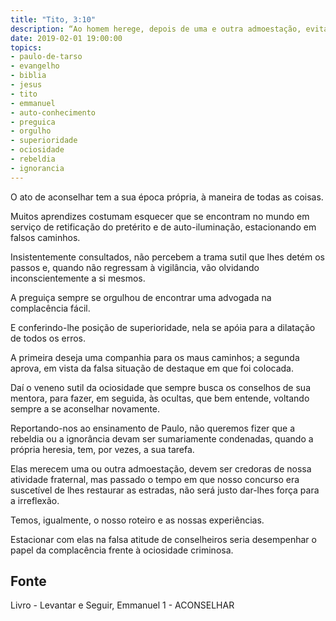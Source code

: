 ```yaml
---
title: "Tito, 3:10"
description: “Ao homem herege, depois de uma e outra admoestação, evita-o.” - Paulo
date: 2019-02-01 19:00:00
topics: 
- paulo-de-tarso
- evangelho
- biblia
- jesus
- tito
- emmanuel
- auto-conhecimento
- preguica
- orgulho
- superioridade
- ociosidade
- rebeldia
- ignorancia
---
```


O ato de aconselhar tem a sua época própria, à maneira de todas as coisas.

Muitos aprendizes costumam esquecer que se encontram no mundo em serviço de
retificação do pretérito e de auto-iluminação, estacionando em falsos caminhos.

Insistentemente consultados, não percebem a trama sutil que lhes detém os passos e,
quando não regressam à vigilância, vão olvidando inconscientemente a si mesmos.

A preguiça sempre se orgulhou de encontrar uma advogada na complacência fácil.

E conferindo-lhe posição de superioridade, nela se apóia para a dilatação de
todos os erros.

A primeira deseja uma companhia para os maus caminhos; a segunda aprova, em
vista da falsa situação de destaque em que foi colocada.

Daí o veneno sutil da ociosidade que sempre busca os conselhos de sua mentora,
para fazer, em seguida, às ocultas, que bem entende, voltando sempre a se
aconselhar novamente.

Reportando-nos ao ensinamento de Paulo, não queremos fizer que a rebeldia ou a
ignorância devam ser sumariamente condenadas, quando a própria heresia, tem, por
vezes, a sua tarefa.

Elas merecem uma ou outra admoestação, devem ser credoras de nossa atividade
fraternal, mas passado o tempo em que nosso concurso era suscetível de lhes
restaurar as estradas, não será justo dar-lhes força para a irreflexão.

Temos, igualmente, o nosso roteiro e as nossas experiências.

Estacionar com elas na falsa atitude de conselheiros seria desempenhar o papel
da complacência frente à ociosidade criminosa.

## Fonte
Livro - Levantar e Seguir, Emmanuel
1 - ACONSELHAR
